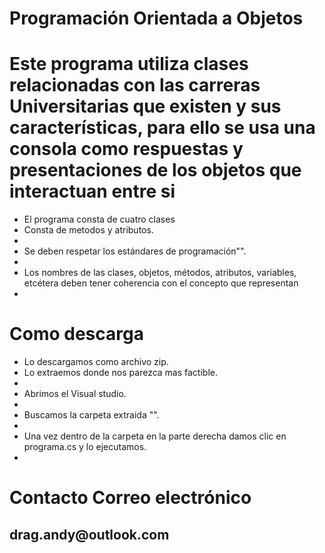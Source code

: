 # Programación Orientada a Objetos 

<h1>  Este programa utiliza clases  relacionadas  con las  carreras  Universitarias que existen y sus características, para ello se usa una consola  como   
 respuestas y presentaciones   de los objetos que interactuan entre si</h1>
 
  <ul> 
<li/> El programa   consta de cuatro clases</li> 
<li/>Consta  de metodos y atributos.<li/>
<li/>Se deben respetar los estándares de programación"".<li/>
<li/>Los nombres de las clases, objetos, métodos, atributos, variables, etcétera deben tener coherencia con el concepto que representan<li/>
  </ul> 
 
 
 
 # Como descarga 
 <ul> 
<li/> Lo descargamos como archivo zip.</li> 
<li/>Lo extraemos donde nos parezca mas factible.<li/>
<li/>Abrimos el Visual studio.<li/>
<li/>Buscamos la carpeta extraida "".<li/>
<li/>Una vez dentro de la carpeta en la parte derecha damos clic en programa.cs y lo ejecutamos.<li/>
  </ul> 
  
  # Contacto Correo electrónico
  
  <h2>  drag.andy@outlook.com</h2>
